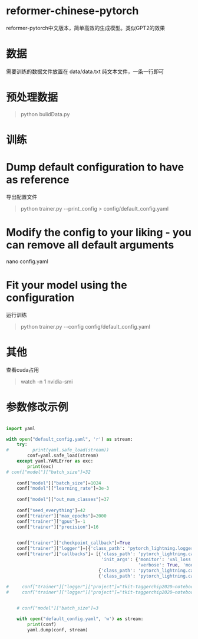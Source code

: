 # reformer-chinese-pytorch
reformer-pytorch中文版本，简单高效的生成模型。类似GPT2的效果


# 数据

需要训练的数据文件放置在 data/data.txt
纯文本文件，一条一行即可

# 预处理数据

> python bulidData.py


# 训练

# Dump default configuration to have as reference
导出配置文件

> python trainer.py  --print_config > config/default_config.yaml

# Modify the config to your liking - you can remove all default arguments

nano config.yaml
# Fit your model using the configuration
运行训练

> python trainer.py --config  config/default_config.yaml




# 其他

查看cuda占用

> watch -n 1 nvidia-smi









# 参数修改示例


```python 

import yaml

with open("default_config.yaml", 'r') as stream:
    try:
#         print(yaml.safe_load(stream))
        conf=yaml.safe_load(stream)
    except yaml.YAMLError as exc:
        print(exc)
# conf["model"]["batch_size"]=32
    
    conf["model"]["batch_size"]=1024
    conf["model"]["learning_rate"]=3e-3
    
    conf["model"]["out_num_classes"]=37
    
    conf["seed_everything"]=42
    conf["trainer"]["max_epochs"]=2000
    conf["trainer"]["gpus"]=-1
    conf["trainer"]["precision"]=16

    
    conf["trainer"]["checkpoint_callback"]=True
    conf["trainer"]["logger"]=[{'class_path': 'pytorch_lightning.loggers.WandbLogger', 'init_args': {'offline': False, 'project': 'tkit-tagger chip2020—notebook751089c5ee', 'log_model': False, 'prefix': ''}}]
    conf["trainer"]["callbacks"]= [{'class_path': 'pytorch_lightning.callbacks.EarlyStopping', 
                                    'init_args': {'monitor': 'val_loss', 'min_delta': 0.0, 'patience': 100, 
                                                  'verbose': True, 'mode': 'min', 'strict': True, 'check_finite': True, 'check_on_train_epoch_end': False}}, 
                                   {'class_path': 'pytorch_lightning.callbacks.LearningRateMonitor', 'init_args': {'logging_interval': 'step', 'log_momentum': False}}, 
                                   {'class_path': 'pytorch_lightning.callbacks.ModelCheckpoint', 'init_args': {'filename': '{epoch}-{val_loss:.2f}-{val_acc:.2f}', 'monitor': 'val_loss', 'verbose': True, 'save_last': True, 'save_top_k': 2, 'save_weights_only': False, 'mode': 'min', 'auto_insert_metric_name': True}}]
    
#     conf["trainer"]["logger"]["project"]="tkit-taggerchip2020—notebook751089c5ee"
#     conf["trainer"]["logger"]["project"]="tkit-taggerchip2020—notebook751089c5ee"


    # conf["model"]["batch_size"]=3

    with open("default_config.yaml", 'w') as stream:
        print(conf)  
        yaml.dump(conf, stream)

```